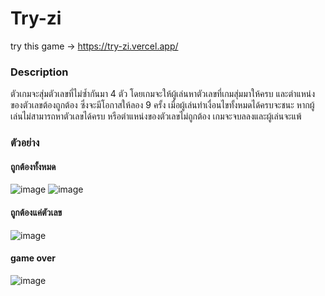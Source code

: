 # Try-zi
try this game -> https://try-zi.vercel.app/
### Description
ตัวเกมจะสุ่มตัวเลขที่ไม่ซ้ำกันมา 4 ตัว โดยเกมจะให้ผู้เล่นหาตัวเลขที่เกมสุ่มมาให้ครบ และตำแหน่งของตัวเลขต้องถูกต้อง ซึ่งจะมีโอกาสให้ลอง 9 ครั้ง เมื่อผู้เล่นทำเงื่อนไขทั้งหมดได้ครบจะชนะ หากผู้เล่นไม่สามารถหาตัวเลขได้ครบ หรือตำแหน่งของตัวเลขไม่ถูกต้อง เกมจะจบลลงและผู้เล่นจะแพ้

### ตัวอย่าง
#### ถูกต้องทั้งหมด
![image](https://user-images.githubusercontent.com/102203038/233112985-63509bd5-687b-4e1c-a798-d813e6d95ef1.png)
![image](https://user-images.githubusercontent.com/102203038/233113202-667a4842-deca-4fd2-b680-448ad2d5eebc.png)

#### ถูกต้องแค่ตัวเลข
![image](https://user-images.githubusercontent.com/102203038/233113560-a8cc866d-0045-4c38-8f93-571150350125.png)

#### game over
![image](https://user-images.githubusercontent.com/102203038/233114249-da406290-ea4e-43c9-984b-802f2f0e09d6.png)


